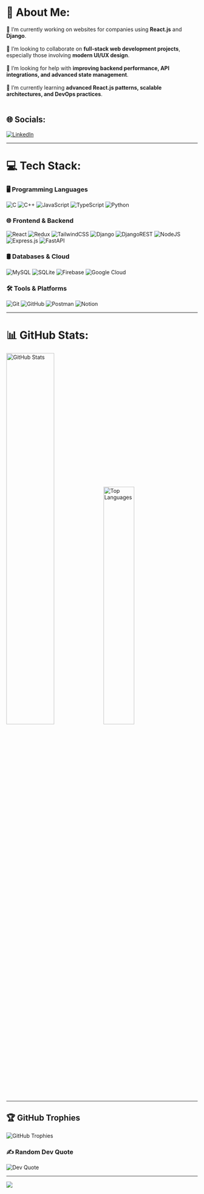 

# 💫 About Me:
🔭 I’m currently working on websites for companies using **React.js** and **Django**.<br>  
👯 I’m looking to collaborate on **full-stack web development projects**, especially those involving **modern UI/UX design**.<br>  
🤝 I’m looking for help with **improving backend performance, API integrations, and advanced state management**.<br>  
🌱 I’m currently learning **advanced React.js patterns, scalable architectures, and DevOps practices**.<br><br>  

## 🌐 Socials:
[![LinkedIn](https://img.shields.io/badge/LinkedIn-%230077B5.svg?logo=linkedin&logoColor=white)](https://www.linkedin.com/in/dhiya-joseph-16822020b/)  

---

# 💻 Tech Stack:
  
### 🖥️ Programming Languages  

![C](https://img.shields.io/badge/c-%2300599C.svg?style=flat&logo=c&logoColor=white) ![C++](https://img.shields.io/badge/c++-%2300599C.svg?style=flat&logo=c%2B%2B&logoColor=white)  ![JavaScript](https://img.shields.io/badge/javascript-%23323330.svg?style=flat&logo=javascript&logoColor=%23F7DF1E)  ![TypeScript](https://img.shields.io/badge/typescript-%23007ACC.svg?style=flat&logo=typescript&logoColor=white)  ![Python](https://img.shields.io/badge/python-3670A0?style=flat&logo=python&logoColor=ffdd54)  

### 🌐 Frontend & Backend  
![React](https://img.shields.io/badge/react-%2320232a.svg?style=flat&logo=react&logoColor=%2361DAFB)  ![Redux](https://img.shields.io/badge/redux-%23593d88.svg?style=flat&logo=redux&logoColor=white)  ![TailwindCSS](https://img.shields.io/badge/tailwindcss-%2338B2AC.svg?style=flat&logo=tailwind-css&logoColor=white)  ![Django](https://img.shields.io/badge/django-%23092E20.svg?style=flat&logo=django&logoColor=white)  ![DjangoREST](https://img.shields.io/badge/DJANGO-REST-ff1709?style=flat&logo=django&logoColor=white&color=ff1709&labelColor=gray)  ![NodeJS](https://img.shields.io/badge/node.js-6DA55F?style=flat&logo=node.js&logoColor=white)  ![Express.js](https://img.shields.io/badge/express.js-%23404d59.svg?style=flat&logo=express&logoColor=%2361DAFB)  ![FastAPI](https://img.shields.io/badge/FastAPI-005571?style=flat&logo=fastapi)  

### 🛢️ Databases & Cloud 
![MySQL](https://img.shields.io/badge/mysql-4479A1.svg?style=flat&logo=mysql&logoColor=white)  ![SQLite](https://img.shields.io/badge/sqlite-%2307405e.svg?style=flat&logo=sqlite&logoColor=white)  ![Firebase](https://img.shields.io/badge/firebase-%23039BE5.svg?style=flat&logo=firebase)  ![Google Cloud](https://img.shields.io/badge/GoogleCloud-%234285F4.svg?style=flat&logo=google-cloud&logoColor=white)  

### 🛠️ Tools & Platforms  
![Git](https://img.shields.io/badge/git-%23F05033.svg?style=flat&logo=git&logoColor=white)  ![GitHub](https://img.shields.io/badge/github-%23121011.svg?style=flat&logo=github&logoColor=white)  ![Postman](https://img.shields.io/badge/Postman-FF6C37?style=flat&logo=postman&logoColor=white)  ![Notion](https://img.shields.io/badge/Notion-%23000000.svg?style=flat&logo=notion&logoColor=white)  

---

# 📊 GitHub Stats:

  <img src="https://github-readme-stats.vercel.app/api?username=DhiyaJoseph&theme=dark&hide_border=false&include_all_commits=true&count_private=true" alt="GitHub Stats" width="50%">  <img src="https://github-readme-stats.vercel.app/api/top-langs/?username=DhiyaJoseph&theme=dark&hide_border=false&include_all_commits=true&count_private=true&layout=compact" alt="Top Languages" width="40%">




---

## 🏆 GitHub Trophies  
<img src="https://github-profile-trophy.vercel.app/?username=DhiyaJoseph&theme=radical&no-frame=false&no-bg=false&margin-w=4" alt="GitHub Trophies">  

### ✍️ Random Dev Quote  
<img src="https://quotes-github-readme.vercel.app/api?type=horizontal&theme=radical" alt="Dev Quote">  

---

[![](https://visitcount.itsvg.in/api?id=DhiyaJoseph&icon=9&color=1)](https://visitcount.itsvg.in)  


